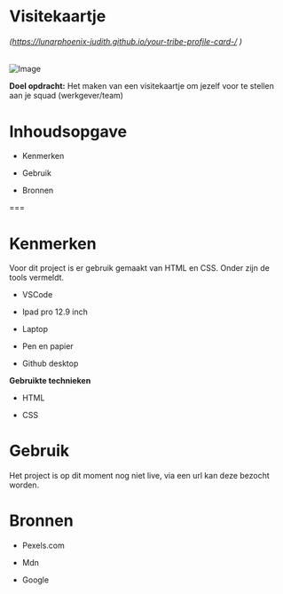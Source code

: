 # Visitekaartje

###### (https://lunarphoenix-judith.github.io/your-tribe-profile-card-/ )

![Image](/images/Profile_card.jpeg)

**Doel opdracht:** Het maken van een visitekaartje om jezelf voor te stellen aan je squad (werkgever/team)

# Inhoudsopgave #

  * Kenmerken
  
  * Gebruik
  
  * Bronnen
  
===

# Kenmerken #

Voor dit project is er gebruik gemaakt van HTML en CSS. Onder zijn de tools vermeldt.

* VSCode

* Ipad pro 12.9 inch

* Laptop

* Pen en papier

* Github desktop

**Gebruikte technieken**

* HTML

* CSS

# Gebruik #

Het project is op dit moment nog niet live, via een url kan deze bezocht worden.

# Bronnen #

* Pexels.com

* Mdn

* Google
